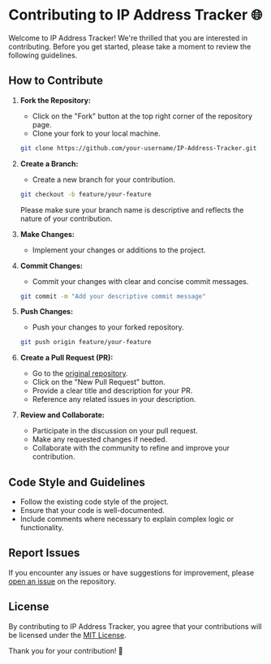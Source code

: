 # Contributing to IP Address Tracker 🌐

Welcome to IP Address Tracker! We're thrilled that you are interested in contributing. Before you get started, please take a moment to review the following guidelines.

## How to Contribute

1. **Fork the Repository:**
   - Click on the "Fork" button at the top right corner of the repository page.
   - Clone your fork to your local machine.

   ```bash
   git clone https://github.com/your-username/IP-Address-Tracker.git
   ```

2. **Create a Branch:**
   - Create a new branch for your contribution.

   ```bash
   git checkout -b feature/your-feature
   ```

   Please make sure your branch name is descriptive and reflects the nature of your contribution.

3. **Make Changes:**
   - Implement your changes or additions to the project.

4. **Commit Changes:**
   - Commit your changes with clear and concise commit messages.

   ```bash
   git commit -m "Add your descriptive commit message"
   ```

5. **Push Changes:**
   - Push your changes to your forked repository.

   ```bash
   git push origin feature/your-feature
   ```

6. **Create a Pull Request (PR):**
   - Go to the [original repository](https://github.com/original-owner/IP-Address-Tracker).
   - Click on the "New Pull Request" button.
   - Provide a clear title and description for your PR.
   - Reference any related issues in your description.

7. **Review and Collaborate:**
   - Participate in the discussion on your pull request.
   - Make any requested changes if needed.
   - Collaborate with the community to refine and improve your contribution.

## Code Style and Guidelines

- Follow the existing code style of the project.
- Ensure that your code is well-documented.
- Include comments where necessary to explain complex logic or functionality.

## Report Issues

If you encounter any issues or have suggestions for improvement, please [open an issue](https://github.com/original-owner/IP-Address-Tracker/issues) on the repository.

## License

By contributing to IP Address Tracker, you agree that your contributions will be licensed under the [MIT License](LICENSE).

Thank you for your contribution! 🚀

